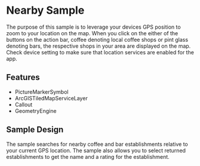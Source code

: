 # Nearby Sample
The purpose of this sample is to leverage your devices GPS position to zoom to your location on the map. When you click on the either of the buttons on the action bar, coffee denoting local coffee shops or pint glass denoting bars, the respective shops in your area are displayed on the map. Check device setting to make sure that location services are enabled for the app.

## Features
* PictureMarkerSymbol
* ArcGISTiledMapServiceLayer
* Callout
* GeometryEngine

## Sample Design
The sample searches for nearby coffee and bar establishments relative to your current GPS location.  The sample also allows you to select returned establishments to get the name and a rating for the establishment.  
